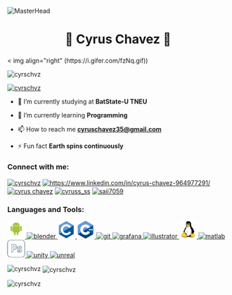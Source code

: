 ![MasterHead](https://i.pinimg.com/originals/fd/40/a4/fd40a4b8b151c4e432106576187d03c9.gif)
<h1 align="center">🍆 Cyrus Chavez 🍆</h1>
<h3 align="center"></h3>
< img align="right" (https://i.gifer.com/fzNq.gif))

<p align="left"> <img src="https://komarev.com/ghpvc/?username=cyrschvz&label=Profile%20views&color=0e75b6&style=flat" alt="cyrschvz" /> </p>

<p align="left"> <a href="https://twitter.com/cyrschvz" target="blank"><img src="https://img.shields.io/twitter/follow/cyrschvz?logo=twitter&style=for-the-badge" alt="cyrschvz" /></a> </p>

- 🔭 I’m currently studying at **BatState-U TNEU**

- 🌱 I’m currently learning **Programming**

- 📫 How to reach me **cyruschavez35@gmail.com**

- ⚡ Fun fact **Earth spins continuously**

<h3 align="left">Connect with me:</h3>
<p align="left">
<a href="https://twitter.com/cyrschvz" target="blank"><img align="center" src="https://raw.githubusercontent.com/rahuldkjain/github-profile-readme-generator/master/src/images/icons/Social/twitter.svg" alt="cyrschvz" height="30" width="40" /></a>
<a href="https://linkedin.com/in/https://www.linkedin.com/in/cyrus-chavez-964977291/" target="blank"><img align="center" src="https://raw.githubusercontent.com/rahuldkjain/github-profile-readme-generator/master/src/images/icons/Social/linked-in-alt.svg" alt="https://www.linkedin.com/in/cyrus-chavez-964977291/" height="30" width="40" /></a>
<a href="https://fb.com/cyrus chavez" target="blank"><img align="center" src="https://raw.githubusercontent.com/rahuldkjain/github-profile-readme-generator/master/src/images/icons/Social/facebook.svg" alt="cyrus chavez" height="30" width="40" /></a>
<a href="https://instagram.com/cyruss_ss" target="blank"><img align="center" src="https://raw.githubusercontent.com/rahuldkjain/github-profile-readme-generator/master/src/images/icons/Social/instagram.svg" alt="cyruss_ss" height="30" width="40" /></a>
<a href="https://discord.gg/saii7059" target="blank"><img align="center" src="https://raw.githubusercontent.com/rahuldkjain/github-profile-readme-generator/master/src/images/icons/Social/discord.svg" alt="saii7059" height="30" width="40" /></a>
</p>

<h3 align="left">Languages and Tools:</h3>
<p align="left"> <a href="https://developer.android.com" target="_blank" rel="noreferrer"> <img src="https://raw.githubusercontent.com/devicons/devicon/master/icons/android/android-original-wordmark.svg" alt="android" width="40" height="40"/> </a> <a href="https://www.blender.org/" target="_blank" rel="noreferrer"> <img src="https://download.blender.org/branding/community/blender_community_badge_white.svg" alt="blender" width="40" height="40"/> </a> <a href="https://www.cprogramming.com/" target="_blank" rel="noreferrer"> <img src="https://raw.githubusercontent.com/devicons/devicon/master/icons/c/c-original.svg" alt="c" width="40" height="40"/> </a> <a href="https://www.w3schools.com/cpp/" target="_blank" rel="noreferrer"> <img src="https://raw.githubusercontent.com/devicons/devicon/master/icons/cplusplus/cplusplus-original.svg" alt="cplusplus" width="40" height="40"/> </a> <a href="https://git-scm.com/" target="_blank" rel="noreferrer"> <img src="https://www.vectorlogo.zone/logos/git-scm/git-scm-icon.svg" alt="git" width="40" height="40"/> </a> <a href="https://grafana.com" target="_blank" rel="noreferrer"> <img src="https://www.vectorlogo.zone/logos/grafana/grafana-icon.svg" alt="grafana" width="40" height="40"/> </a> <a href="https://www.adobe.com/in/products/illustrator.html" target="_blank" rel="noreferrer"> <img src="https://www.vectorlogo.zone/logos/adobe_illustrator/adobe_illustrator-icon.svg" alt="illustrator" width="40" height="40"/> </a> <a href="https://www.linux.org/" target="_blank" rel="noreferrer"> <img src="https://raw.githubusercontent.com/devicons/devicon/master/icons/linux/linux-original.svg" alt="linux" width="40" height="40"/> </a> <a href="https://www.mathworks.com/" target="_blank" rel="noreferrer"> <img src="https://upload.wikimedia.org/wikipedia/commons/2/21/Matlab_Logo.png" alt="matlab" width="40" height="40"/> </a> <a href="https://www.photoshop.com/en" target="_blank" rel="noreferrer"> <img src="https://raw.githubusercontent.com/devicons/devicon/master/icons/photoshop/photoshop-line.svg" alt="photoshop" width="40" height="40"/> </a> <a href="https://unity.com/" target="_blank" rel="noreferrer"> <img src="https://www.vectorlogo.zone/logos/unity3d/unity3d-icon.svg" alt="unity" width="40" height="40"/> </a> <a href="https://unrealengine.com/" target="_blank" rel="noreferrer"> <img src="https://raw.githubusercontent.com/kenangundogan/fontisto/036b7eca71aab1bef8e6a0518f7329f13ed62f6b/icons/svg/brand/unreal-engine.svg" alt="unreal" width="40" height="40"/> </a> </p>

<p><img align="left" src="https://github-readme-stats.vercel.app/api/top-langs?username=cyrschvz&show_icons=true&locale=en&layout=compact" alt="cyrschvz" /></p>

<p>&nbsp;<img align="center" src="https://github-readme-stats.vercel.app/api?username=cyrschvz&show_icons=true&locale=en" alt="cyrschvz" /></p>

<p><img align="center" src="https://github-readme-streak-stats.herokuapp.com/?user=cyrschvz&" alt="cyrschvz" /></p>
